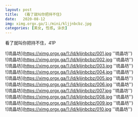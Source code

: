 ```yaml
---
layout: post
title:  《看了就叫你把持不住》
date:   2020-08-12
img: ximg.orgx.ga/1:/mini/kljjnbcbz.jpg
categories: [美女, 性感, 泳衣]
---
```


看了就叫你把持不住，41P

![琉晶坊](https://ximg.orgx.ga/1:/ld/kljjnbcbz/001.jpg ''琉晶坊'') <br>
![琉晶坊](https://ximg.orgx.ga/1:/ld/kljjnbcbz/002.jpg ''琉晶坊'') <br>
![琉晶坊](https://ximg.orgx.ga/1:/ld/kljjnbcbz/003.jpg ''琉晶坊'') <br>
![琉晶坊](https://ximg.orgx.ga/1:/ld/kljjnbcbz/004.jpg ''琉晶坊'') <br>
![琉晶坊](https://ximg.orgx.ga/1:/ld/kljjnbcbz/005.jpg ''琉晶坊'') <br>
![琉晶坊](https://ximg.orgx.ga/1:/ld/kljjnbcbz/006.jpg ''琉晶坊'') <br>
![琉晶坊](https://ximg.orgx.ga/1:/ld/kljjnbcbz/007.jpg ''琉晶坊'') <br>
![琉晶坊](https://ximg.orgx.ga/1:/ld/kljjnbcbz/008.jpg ''琉晶坊'') <br>
![琉晶坊](https://ximg.orgx.ga/1:/ld/kljjnbcbz/009.jpg ''琉晶坊'') <br>
![琉晶坊](https://ximg.orgx.ga/1:/ld/kljjnbcbz/010.jpg ''琉晶坊'') <br>
